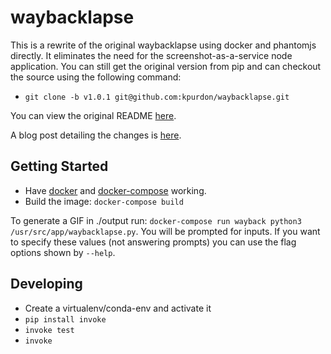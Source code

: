 # waybacklapse

This is a rewrite of the original waybacklapse using docker and phantomjs directly. It eliminates the need for the screenshot-as-a-service node application. You can still get the original version from pip and can checkout the source using the following command:

* `git clone -b v1.0.1 git@github.com:kpurdon/waybacklapse.git`

You can view the original README [here](https://github.com/kpurdon/waybacklapse/tree/v1.0.1).

A blog post detailing the changes is [here](http://kylepurdon.com/blog/waybacklapse-20-a-python-wayback-machine-time-lapse-creator-now-with-python3-and-docker.html).

## Getting Started

* Have [docker](https://www.docker.com/) and [docker-compose](https://docs.docker.com/compose/) working.
* Build the image: `docker-compose build`

To generate a GIF in ./output run: `docker-compose run wayback python3 /usr/src/app/waybacklapse.py`. You will be prompted for inputs. If you want to specify these values (not answering prompts) you can use the flag options shown by `--help`.

## Developing

* Create a virtualenv/conda-env and activate it
* `pip install invoke`
* `invoke test`
* `invoke`
